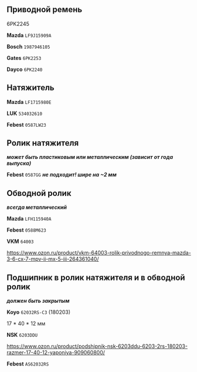 ## Приводной ремень

6PK2245

__Mazda__ `LF9J15909A`

__Bosch__ `1987946105`

__Gates__ `6PK2253`

__Dayco__ `6PK2240`

## Натяжитель

__Mazda__ `LF1715980E`

__LUK__ `534032610`

__Febest__ `0587LW23`

## Ролик натяжителя

***может быть пластиковым или металлическим (зависит от года выпуска)***

__Febest__ `0587GG` ***не подходит! шире на ~2 мм***

## Обводной ролик

***всегда металлический***

__Mazda__ `LFH115940A`

__Febest__ `0588M623`

__VKM__ `64003`

https://www.ozon.ru/product/vkm-64003-rolik-privodnogo-remnya-mazda-3-6-cx-7-mpv-ii-mx-5-iii-264361040/

## Подшипник в ролик натяжителя и в обводной ролик

***должен быть закрытым***

__Koyo__ `62032RS-C3` (180203)

17 * 40 * 12 мм

__NSK__ `6203DDU`

https://www.ozon.ru/product/podshipnik-nsk-6203ddu-6203-2rs-180203-razmer-17-40-12-yaponiya-909060800/

__Febest__ `AS62032RS`